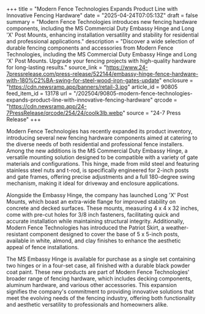 +++
title = "Modern Fence Technologies Expands Product Line with Innovative Fencing Hardware"
date = "2025-04-24T07:05:13Z"
draft = false
summary = "Modern Fence Technologies introduces new fencing hardware components, including the MS Commercial Duty Embassy Hinge and Long 'X' Post Mounts, enhancing installation versatility and stability for residential and professional applications."
description = "Discover a wide selection of durable fencing components and accessories from Modern Fence Technologies, including the MS Commercial Duty Embassy Hinge and Long 'X' Post Mounts. Upgrade your fencing projects with high-quality hardware for long-lasting results."
source_link = "https://www.24-7pressrelease.com/press-release/522144/embassy-hinge-fence-hardware-with-180%C2%BA-swing-for-steel-wood-iron-gates-update"
enclosure = "https://cdn.newsramp.app/banners/retail-3.jpg"
article_id = 90805
feed_item_id = 13178
url = "/202504/90805-modern-fence-technologies-expands-product-line-with-innovative-fencing-hardware"
qrcode = "https://cdn.newsramp.app/24-7PressRelease/qrcode/254/24/coolk3lb.webp"
source = "24-7 Press Release"
+++

<p>Modern Fence Technologies has recently expanded its product inventory, introducing several new fencing hardware components aimed at catering to the diverse needs of both residential and professional fence installers. Among the new additions is the MS Commercial Duty Embassy Hinge, a versatile mounting solution designed to be compatible with a variety of gate materials and configurations. This hinge, made from mild steel and featuring stainless steel nuts and t-rod, is specifically engineered for 2-inch posts and gate frames, offering precise adjustments and a full 180-degree swing mechanism, making it ideal for driveway and enclosure applications.</p><p>Alongside the Embassy Hinge, the company has launched Long 'X' Post Mounts, which boast an extra-wide flange for improved stability on concrete and decked surfaces. These mounts, measuring 4 x 4 x 32 inches, come with pre-cut holes for 3/8 inch fasteners, facilitating quick and accurate installation while maintaining structural integrity. Additionally, Modern Fence Technologies has introduced the Patriot Skirt, a weather-resistant component designed to cover the base of 5 x 5-inch posts, available in white, almond, and clay finishes to enhance the aesthetic appeal of fence installations.</p><p>The MS Embassy Hinge is available for purchase as a single set containing two hinges or in a four-set case, all finished with a durable black powder coat paint. These new products are part of Modern Fence Technologies' broader range of fencing hardware, which includes decking components, aluminum hardware, and various other accessories. This expansion signifies the company's commitment to providing innovative solutions that meet the evolving needs of the fencing industry, offering both functionality and aesthetic versatility to professionals and homeowners alike.</p>